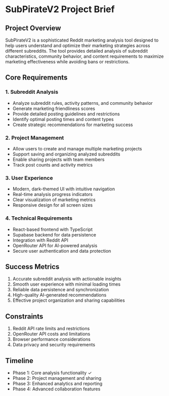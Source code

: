 # SubPirateV2 Project Brief

## Project Overview
SubPirateV2 is a sophisticated Reddit marketing analysis tool designed to help users understand and optimize their marketing strategies across different subreddits. The tool provides detailed analysis of subreddit characteristics, community behavior, and content requirements to maximize marketing effectiveness while avoiding bans or restrictions.

## Core Requirements

### 1. Subreddit Analysis
- Analyze subreddit rules, activity patterns, and community behavior
- Generate marketing friendliness scores
- Provide detailed posting guidelines and restrictions
- Identify optimal posting times and content types
- Create strategic recommendations for marketing success

### 2. Project Management
- Allow users to create and manage multiple marketing projects
- Support saving and organizing analyzed subreddits
- Enable sharing projects with team members
- Track post counts and activity metrics

### 3. User Experience
- Modern, dark-themed UI with intuitive navigation
- Real-time analysis progress indicators
- Clear visualization of marketing metrics
- Responsive design for all screen sizes

### 4. Technical Requirements
- React-based frontend with TypeScript
- Supabase backend for data persistence
- Integration with Reddit API
- OpenRouter API for AI-powered analysis
- Secure user authentication and data protection

## Success Metrics
1. Accurate subreddit analysis with actionable insights
2. Smooth user experience with minimal loading times
3. Reliable data persistence and synchronization
4. High-quality AI-generated recommendations
5. Effective project organization and sharing capabilities

## Constraints
1. Reddit API rate limits and restrictions
2. OpenRouter API costs and limitations
3. Browser performance considerations
4. Data privacy and security requirements

## Timeline
- Phase 1: Core analysis functionality ✓
- Phase 2: Project management and sharing
- Phase 3: Enhanced analytics and reporting
- Phase 4: Advanced collaboration features 